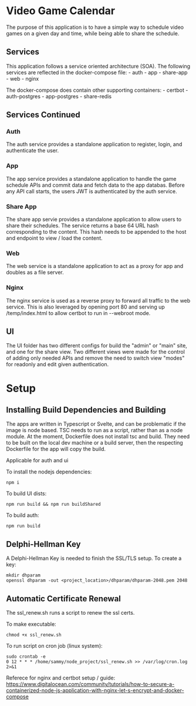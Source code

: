 # Video Game Calendar

The purpose of this application is to have a simple way to schedule video games on a given day and time, while being able to share the schedule.

## Services

This application follows a service oriented architecture (SOA). The following services are reflected in the docker-compose file:
    - auth
    - app
    - share-app
    - web
    - nginx

The docker-compose does contain other supporting containers:
    - certbot
    - auth-postgres
    - app-postgres
    - share-redis

## Services Continued

### Auth

The auth service provides a standalone application to register, login, and authenticate the user. 

### App

The app service provides a standalone application to handle the game schedule APIs and commit data and fetch data to the app databas. Before any API call starts, the users JWT is authenticated by the auth service.

### Share App

The share app servie provides a standalone application to allow users to share their schedules. The service returns a base 64 URL hash corresponding to the content. This hash needs to be appended to the host and endpoint to view / load the content.

### Web

The web service is a standalone application to act as a proxy for app and doubles as a file server.

### Nginx

The nginx service is used as a reverse proxy to forward all traffic to the web service. This is also leveraged by opening port 80 and serving up /temp/index.html to allow certbot to run in --webroot mode.

## UI
The UI folder has two different configs for build the "admin" or "main" site, and one for the share view. Two different views were made for the control of adding only needed APIs and remove the need to switch view "modes" for readonly and edit given authentication.

# Setup

## Installing Build Dependencies and Building
The apps are written in Typescript or Svelte, and can be problematic if the image is node based. TSC needs to run as a script, rather than as a node module. At the moment, Dockerfile does not install tsc and build. They need to be built on the local dev machine or a build server, then the respecting Dockerfile for the app will copy the build.

Applicable for auth and ui

To install the nodejs dependencies:
```
npm i
```

To build UI dists:
```
npm run build && npm run buildShared
```

To build auth:
```
npm run build
```

## Delphi-Hellman Key
A Delphi-Hellman Key is needed to finish the SSL/TLS setup. To create a key:
```
mkdir dhparam
openssl dhparam -out <project_location>/dhparam/dhparam-2048.pem 2048
```

## Automatic Certificate Renewal
The ssl_renew.sh runs a script to renew the ssl certs.

To make executable:
```
chmod +x ssl_renew.sh
```

To run script on cron job (linux system):
```
sudo crontab -e
0 12 * * * /home/sammy/node_project/ssl_renew.sh >> /var/log/cron.log 2>&1
```

Referece for nginx and certbot setup / guide:
https://www.digitalocean.com/community/tutorials/how-to-secure-a-containerized-node-js-application-with-nginx-let-s-encrypt-and-docker-compose 